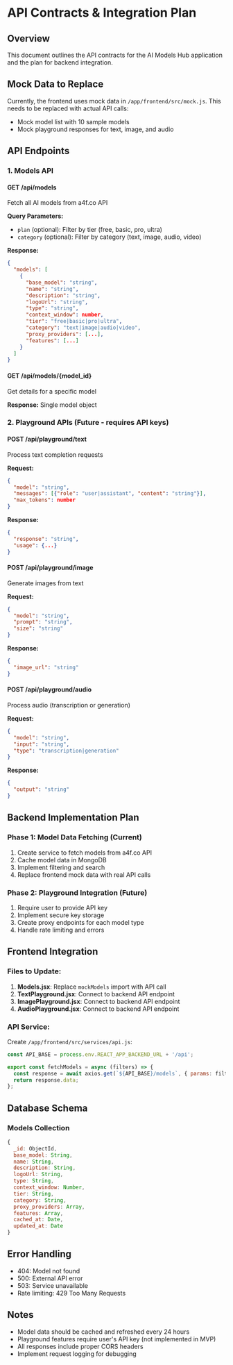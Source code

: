 # API Contracts & Integration Plan

## Overview
This document outlines the API contracts for the AI Models Hub application and the plan for backend integration.

## Mock Data to Replace
Currently, the frontend uses mock data in `/app/frontend/src/mock.js`. This needs to be replaced with actual API calls:
- Mock model list with 10 sample models
- Mock playground responses for text, image, and audio

## API Endpoints

### 1. Models API

#### GET /api/models
Fetch all AI models from a4f.co API

**Query Parameters:**
- `plan` (optional): Filter by tier (free, basic, pro, ultra)
- `category` (optional): Filter by category (text, image, audio, video)

**Response:**
```json
{
  "models": [
    {
      "base_model": "string",
      "name": "string",
      "description": "string",
      "logoUrl": "string",
      "type": "string",
      "context_window": number,
      "tier": "free|basic|pro|ultra",
      "category": "text|image|audio|video",
      "proxy_providers": [...],
      "features": [...]
    }
  ]
}
```

#### GET /api/models/{model_id}
Get details for a specific model

**Response:** Single model object

### 2. Playground APIs (Future - requires API keys)

#### POST /api/playground/text
Process text completion requests

**Request:**
```json
{
  "model": "string",
  "messages": [{"role": "user|assistant", "content": "string"}],
  "max_tokens": number
}
```

**Response:**
```json
{
  "response": "string",
  "usage": {...}
}
```

#### POST /api/playground/image
Generate images from text

**Request:**
```json
{
  "model": "string",
  "prompt": "string",
  "size": "string"
}
```

**Response:**
```json
{
  "image_url": "string"
}
```

#### POST /api/playground/audio
Process audio (transcription or generation)

**Request:**
```json
{
  "model": "string",
  "input": "string",
  "type": "transcription|generation"
}
```

**Response:**
```json
{
  "output": "string"
}
```

## Backend Implementation Plan

### Phase 1: Model Data Fetching (Current)
1. Create service to fetch models from a4f.co API
2. Cache model data in MongoDB
3. Implement filtering and search
4. Replace frontend mock data with real API calls

### Phase 2: Playground Integration (Future)
1. Require user to provide API key
2. Implement secure key storage
3. Create proxy endpoints for each model type
4. Handle rate limiting and errors

## Frontend Integration

### Files to Update:
1. **Models.jsx**: Replace `mockModels` import with API call
2. **TextPlayground.jsx**: Connect to backend API endpoint
3. **ImagePlayground.jsx**: Connect to backend API endpoint
4. **AudioPlayground.jsx**: Connect to backend API endpoint

### API Service:
Create `/app/frontend/src/services/api.js`:
```javascript
const API_BASE = process.env.REACT_APP_BACKEND_URL + '/api';

export const fetchModels = async (filters) => {
  const response = await axios.get(`${API_BASE}/models`, { params: filters });
  return response.data;
};
```

## Database Schema

### Models Collection
```javascript
{
  _id: ObjectId,
  base_model: String,
  name: String,
  description: String,
  logoUrl: String,
  type: String,
  context_window: Number,
  tier: String,
  category: String,
  proxy_providers: Array,
  features: Array,
  cached_at: Date,
  updated_at: Date
}
```

## Error Handling
- 404: Model not found
- 500: External API error
- 503: Service unavailable
- Rate limiting: 429 Too Many Requests

## Notes
- Model data should be cached and refreshed every 24 hours
- Playground features require user's API key (not implemented in MVP)
- All responses include proper CORS headers
- Implement request logging for debugging

